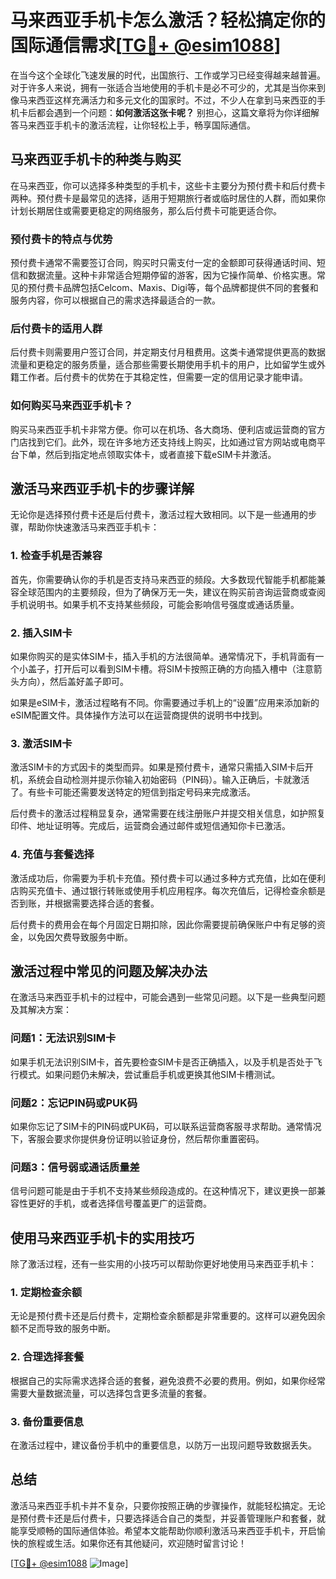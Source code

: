 # 马来西亚手机卡怎么激活？轻松搞定你的国际通信需求[[TG💪+ @esim1088](https://t.me/s/esim1088)]

在当今这个全球化飞速发展的时代，出国旅行、工作或学习已经变得越来越普遍。对于许多人来说，拥有一张适合当地使用的手机卡是必不可少的，尤其是当你来到像马来西亚这样充满活力和多元文化的国家时。不过，不少人在拿到马来西亚的手机卡后都会遇到一个问题：**如何激活这张卡呢？** 别担心，这篇文章将为你详细解答马来西亚手机卡的激活流程，让你轻松上手，畅享国际通信。

## 马来西亚手机卡的种类与购买

在马来西亚，你可以选择多种类型的手机卡，这些卡主要分为预付费卡和后付费卡两种。预付费卡是最常见的选择，适用于短期旅行者或临时居住的人群，而如果你计划长期居住或需要更稳定的网络服务，那么后付费卡可能更适合你。

### 预付费卡的特点与优势

预付费卡通常不需要签订合同，购买时只需支付一定的金额即可获得通话时间、短信和数据流量。这种卡非常适合短期停留的游客，因为它操作简单、价格实惠。常见的预付费卡品牌包括Celcom、Maxis、Digi等，每个品牌都提供不同的套餐和服务内容，你可以根据自己的需求选择最适合的一款。

### 后付费卡的适用人群

后付费卡则需要用户签订合同，并定期支付月租费用。这类卡通常提供更高的数据流量和更稳定的服务质量，适合那些需要长期使用手机卡的用户，比如留学生或外籍工作者。后付费卡的优势在于其稳定性，但需要一定的信用记录才能申请。

### 如何购买马来西亚手机卡？

购买马来西亚手机卡非常方便。你可以在机场、各大商场、便利店或运营商的官方门店找到它们。此外，现在许多地方还支持线上购买，比如通过官方网站或电商平台下单，然后到指定地点领取实体卡，或者直接下载eSIM卡并激活。

## 激活马来西亚手机卡的步骤详解

无论你是选择预付费卡还是后付费卡，激活过程大致相同。以下是一些通用的步骤，帮助你快速激活马来西亚手机卡：

### 1. **检查手机是否兼容**

首先，你需要确认你的手机是否支持马来西亚的频段。大多数现代智能手机都能兼容全球范围内的主要频段，但为了确保万无一失，建议在购买前咨询运营商或查阅手机说明书。如果手机不支持某些频段，可能会影响信号强度或通话质量。

### 2. **插入SIM卡**

如果你购买的是实体SIM卡，插入手机的方法很简单。通常情况下，手机背面有一个小盖子，打开后可以看到SIM卡槽。将SIM卡按照正确的方向插入槽中（注意箭头方向），然后盖好盖子即可。

如果是eSIM卡，激活过程略有不同。你需要通过手机上的“设置”应用来添加新的eSIM配置文件。具体操作方法可以在运营商提供的说明书中找到。

### 3. **激活SIM卡**

激活SIM卡的方式因卡的类型而异。如果是预付费卡，通常只需插入SIM卡后开机，系统会自动检测并提示你输入初始密码（PIN码）。输入正确后，卡就激活了。有些卡可能还需要发送特定的短信到指定号码来完成激活。

后付费卡的激活过程稍显复杂，通常需要在线注册账户并提交相关信息，如护照复印件、地址证明等。完成后，运营商会通过邮件或短信通知你卡已激活。

### 4. **充值与套餐选择**

激活成功后，你需要为手机卡充值。预付费卡可以通过多种方式充值，比如在便利店购买充值卡、通过银行转账或使用手机应用程序。每次充值后，记得检查余额是否到账，并根据需要选择合适的套餐。

后付费卡的费用会在每个月固定日期扣除，因此你需要提前确保账户中有足够的资金，以免因欠费导致服务中断。

## 激活过程中常见的问题及解决办法

在激活马来西亚手机卡的过程中，可能会遇到一些常见问题。以下是一些典型问题及其解决方案：

### 问题1：无法识别SIM卡

如果手机无法识别SIM卡，首先要检查SIM卡是否正确插入，以及手机是否处于飞行模式。如果问题仍未解决，尝试重启手机或更换其他SIM卡槽测试。

### 问题2：忘记PIN码或PUK码

如果你忘记了SIM卡的PIN码或PUK码，可以联系运营商客服寻求帮助。通常情况下，客服会要求你提供身份证明以验证身份，然后帮你重置密码。

### 问题3：信号弱或通话质量差

信号问题可能是由于手机不支持某些频段造成的。在这种情况下，建议更换一部兼容性更好的手机，或者选择信号覆盖更广的运营商。

## 使用马来西亚手机卡的实用技巧

除了激活过程，还有一些实用的小技巧可以帮助你更好地使用马来西亚手机卡：

### 1. **定期检查余额**

无论是预付费卡还是后付费卡，定期检查余额都是非常重要的。这样可以避免因余额不足而导致的服务中断。

### 2. **合理选择套餐**

根据自己的实际需求选择合适的套餐，避免浪费不必要的费用。例如，如果你经常需要大量数据流量，可以选择包含更多流量的套餐。

### 3. **备份重要信息**

在激活过程中，建议备份手机中的重要信息，以防万一出现问题导致数据丢失。

## 总结

激活马来西亚手机卡并不复杂，只要你按照正确的步骤操作，就能轻松搞定。无论是预付费卡还是后付费卡，只要选择适合自己的类型，并妥善管理账户和套餐，就能享受顺畅的国际通信体验。希望本文能帮助你顺利激活马来西亚手机卡，开启愉快的旅程或生活。如果你还有其他疑问，欢迎随时留言讨论！

[[TG💪+ @esim1088](https://t.me/s/esim1088) ![Image](https://i.postimg.cc/4NQfJmqS/Snipaste-2025-05-13-00-14-12.png)]